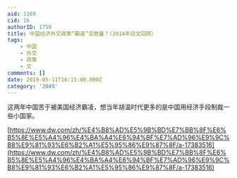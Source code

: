 ```yaml
---
aid: 1169
cid: 16
authorID: 1759
title: 中国经济外交政策“霸道”没商量？(2014年旧文回顾）
tags:
    - 中国
    - 外交
    - 政策
    - 文
comments: []
date: 2019-05-11T16:15:00.000Z
category: '2049'
---
```


这两年中国苦于被美国经济霸凌，想当年胡温时代更多的是中国用经济手段制裁一些小国家。

[https://www.dw.com/zh/%E4%B8%AD%E5%9B%BD%E7%BB%8F%E6%B5%8E%E5%A4%96%E4%BA%A4%E6%94%BF%E7%AD%96%E9%9C%B8%E9%81%93%E6%B2%A1%E5%95%86%E9%87%8F/a-17383516](https://www.dw.com/zh/%E4%B8%AD%E5%9B%BD%E7%BB%8F%E6%B5%8E%E5%A4%96%E4%BA%A4%E6%94%BF%E7%AD%96%E9%9C%B8%E9%81%93%E6%B2%A1%E5%95%86%E9%87%8F/a-17383516)
